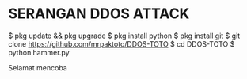 # SERANGAN DDOS ATTACK

$ pkg update && pkg upgrade
$ pkg install python
$ pkg install git
$ git clone https://github.com/mrpaktoto/DDOS-TOTO
$ cd DDOS-TOTO
$ python hammer.py

Selamat mencoba
